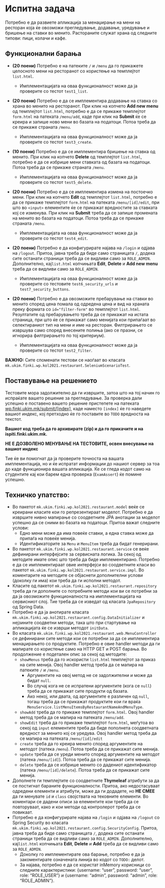 # Испитна задача

Потребно е да развиете апликација за менаџирање на мени на ресторан која ќе овозможи прегледување, додавање, уредување и бришење на ставки во менито. Растораните служат храна од следните типови: пици, колачи и кафе. 

## Функционални барања

- **(20 поени)** Потребно е на патеките `/` и `/menu` да го прикажете целосното мени на ресторанот со користење на темплејтот `list.html`. 
  - Имплементацијата на оваа функционалност може да ја проверите со тестот `test1_list`.
  
- **(20 поени)** Потребно е да се  имплементира додавање на ставка со храна во менито на ресторанот. При клик на копчето **Add new menu** од темплејтот `list.html`, потребно е да се прикаже темплејтот `form.html` на патеката `/menu/add`, каде при клик на **Submit** ќе се креира и запише ново мени во базата на податоци. Потоа треба да се прикаже страната `/menu`.
  - Имплементацијата на оваа функционалност може да ја проверите со тестот `test3_create`.    

- **(10 поени)** Потребно е да се  имплементира бришење на ставка од менито. При клик на копчето **Delete** од темплејтот `list.html`, потребно е да се избрише мени ставката од базата на податоци. Потоа треба да се прикаже страната `/menu`.
  - Имплементацијата на оваа функционалност може да ја проверите со тестот `test5_delete`.

- **(20 поени)** Потребно е да се  имплементира измена на постоечко мени. При клик на копчето **Edit** од темплејтот `list.html`, потребно е да се прикаже темплејтот `form.html` на патеката `/menu/[id]/edit`, при што во `<input>` елементите ќе се прикажат вредностите за ставката кој се изменува. При клик на **Submit** треба да се запише промената на менито во базата на податоци. Потоа треба да се прикаже страната `/menu`.
  - Имплементацијата на оваа функционалност може да ја проверите со тестот `test4_edit`.  

- **(20 поени)** Потребно е да конфигурирате најава на `/login` и одјава на `/logout`. Притоа, јавна треба да биде само страницата `/`, додека сите останати страници треба да се видливи само за `ROLE_ADMIN`. Дополнително, кај`list.html` копчињата **Edit**, **Delete** и **Add new menu** треба да се видливи само за `ROLE_ADMIN`.
  - Имплементацијата на оваа функционалност може да ја проверите со тестовите `test6_security_urls` и `test7_security_buttons`. 

- **(20 поени)** Потребно е да овозможите пребарување на ставки во менито според цена помала од одредена цена и вид на храната преку формата со `id="filter-form"` во темплејтот `list.html`. Резултатите од пребарувањето треба да се прикажат на истата страница, при што ќе се прикажат само менијата кои припаѓаат во селектираниот тип на мени и име на ресторан. Филтрирањето се извршува само според внесените полиња (ако се празни, се игнорира филтрирањето по тој критериум).  
  - Имплементацијата на оваа функционалност може да ја проверите со тестот `test2_filter`. 

**ВАЖНО:** Сите споменати тестови се наоѓаат во класата `mk.ukim.finki.wp.kol2021.restaurant.SeleniumScenarioTest`.

## Поставување на решението
Тестовите мора задолжително да ги извршите, затоа што на тој начин го испраќате вашето решение за прегледување. За проверка дали успешно е поставено вашето решение пристепете на патеката [wp.finki.ukim.mk/submit/[index]](http://wp.finki.ukim.mk/submit/index), 
каде наместо `[index]` ќе го наведете вашиот индекс, кој претходно ќе го поставите во `TODO` вредноста на текстот. 

**Вашиот код треба да го архивирате (zip) и да го прикачите и на ispiti.finki.ukim.mk.**  

**НЕ Е ДОЗВОЛЕНО МЕНУВАЊЕ НА ТЕСТОВИТЕ, освен внесување на вашиот индекс**

Тие ќе ви помогнат да ја проверите точноста на вашата имплементација, но и ќе испратат информации до нашиот сервер за тоа до каде функционира вашата апликација. Ќе се гледа кодот само на студентите кај кои барем една проверка (`ExamAssert`) ќе помине успешно. 

## Техничко упатство: 
- Во пакетот `mk.ukim.finki.wp.kol2021.restaurant.model` веќе се креирани класите кои го репрезентираат моделот. 
Потребно е да извршите нивно мапирање со соодветните JPA анотации за моделот успешно да се сними во базата на податоци. 
Притоа важат следните услови: 
  - Едно мени може да има повеќе ставки, а една ставка може да припаѓа на повеќе менија.
  - Идентификаторите за `Menu` и `MenuItem` треба да бидат генерирани. 
- Во пакетот `mk.ukim.finki.wp.kol2021.restaurant.service` се веќе дефинирани интерфејсите за сервисната логика. 
За секој од методите имате опис што треба да биде имплементирано. Потребно е да се имплементираат овие интерфејси во соодветните класи во пакетот `mk.ukim.finki.wp.kol2021.restaurant.service.impl`. Во коментарите на методите се објаснети 
дополнителни услови (доколку ги има) кои треба да ги исполни методот. 
- Класите од пакетот `mk.ukim.finki.wp.kol2021.restaurant.repository` треба да ги дополните со потребните методи кои ви се потребни за да ја овозможите функционалноста на имплементацијата на сервисниот слој. Тие треба да се изведат од класата `JpaRepository` од Spring Data. 
- Потребно е да ја анотирате класата `mk.ukim.finki.wp.kol2021.restaurant.config.DataInitializer` и нејзините соодветни методи, така што при стартување на апликацијата ќе се изврши методот `initData`.
- Во класата `mk.ukim.finki.wp.kol2021.restaurant.web.MenuController` се дефинирани сите методи кои се потребни за да се имплементира менаџирањето со продуктите. Потребно е овие handler методи да ги мапирате со користење само на HTTP GET и POST барања. Во продолжение е подетален опис за секој од методите:  
     - `showMenus` треба да го искористи `list.html` темплејтот за приказ на сите менија. Овој handler метод треба да 
     се мапира на патеките `/` и `/menu`. 
       - Аргументите на овој метод не се задолжителни и може да бидат `null`. 
       - Во случај кога не се испратени аргументите (кога се `null`) треба да се прикажат сите продукти од базата. 
       - Ако некој, или двата, од аргументите е различен од `null`, тогаш треба да се прикажат продуктите кои ги враќа `MenuService.listMenuItemsByRestaurantNameAndMenuType`.  
     - `showAdd` треба да го прикаже темплејтот `form.html`. Овој handler метод треба да се мапира на патеката `/menu/add`. 
     - `showEdit` треба да го прикаже темплејтот `form.html`, меѓутоа во секој од `input` елементите треба да биде пополнета соодветната вредност за менито кој се уредува. Овој handler метод треба да се мапира на патеката `/menu/[id]/edit`
     - `create` треба да го креира менито според аргументите на методот (патека `/menu`). Потоа треба да се прикажат сите менија.
     - `update` треба да се уреди менито според аргументите на методот (патека `/menu/[id]`). Потоа треба да се прикажат сите менија.
     - `delete` треба да се избрише менито со дадениот идентификатор (патека `/menu/[id]/delete`). Потоа треба да се прикажат сите менија. 
 - Дополнете ги темплејтите со соодветните **Thymeleaf** атрибути за да се постигнат бараните функционалности. 
Притоа, ако недостасуваат одредени елементи и атрибути, може да ги додадете, но **НЕ СМЕЕ** да ги менувате `id` и `class` својствата на тековните елементи. Во коментари се дадени описи за елементите кои треба да се повторуваат, како и кои методи од контролерот треба да се повикаат.   
 - Потребно е да конфигурирате најава на `/login` и одјава на `/logout` со Spring Security во класата `mk.ukim.finki.wp.kol2021.restaurant.config.SecurityConfig`. Притоа, јавна треба да биде само страницата `/`, додека сите останати страници треба да се видливи само за `ROLE_ADMIN`. Дополнително, кај`list.html` копчињата **Edit**, **Delete** 
и **Add** треба да се видливи само за `ROLE_ADMIN`.
    - Доколку го имплементирате ова барање, потребно е да ја закоментирате означената линија во кодот со `TODO:` делот.
    - За најава, потребно е да се користат inMemory корисници со следните карактеристики: {username: “user”, password: “user”, role: “ROLE_USER”} и {username: “admin”, password: “admin”, role: “ROLE_ADMIN”}. 
